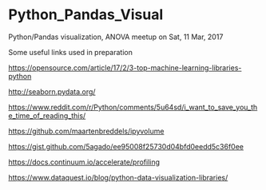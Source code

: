 # Python_Pandas_Visual

Python/Pandas visualization, ANOVA meetup on Sat, 11 Mar, 2017

Some useful links used in preparation

https://opensource.com/article/17/2/3-top-machine-learning-libraries-python

http://seaborn.pydata.org/

https://www.reddit.com/r/Python/comments/5u64sd/i_want_to_save_you_the_time_of_reading_this/

https://github.com/maartenbreddels/ipyvolume

https://gist.github.com/5agado/ee95008f25730d04bfd0eedd5c36f0ee

https://docs.continuum.io/accelerate/profiling

https://www.dataquest.io/blog/python-data-visualization-libraries/